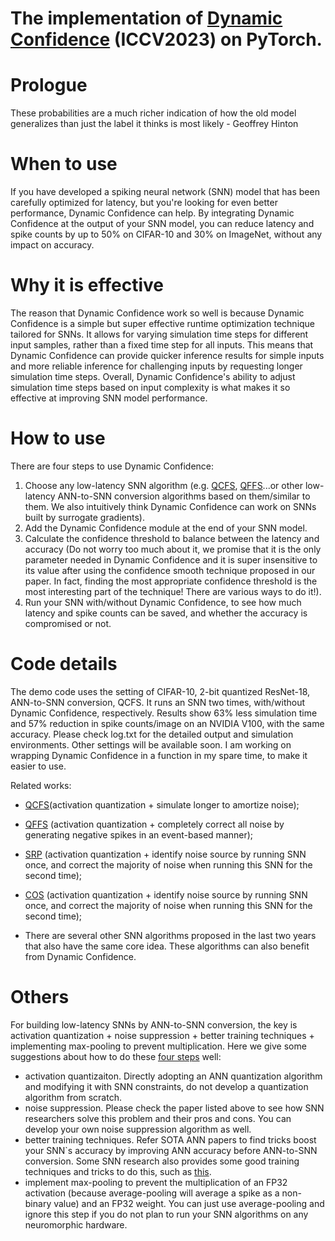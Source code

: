 # The implementation of [Dynamic Confidence]([https://arxiv.org/abs/2303.10276](https://openaccess.thecvf.com/content/ICCV2023/html/Li_Unleashing_the_Potential_of_Spiking_Neural_Networks_with_Dynamic_Confidence_ICCV_2023_paper.html)) (ICCV2023) on PyTorch.

# Prologue
These probabilities are a much richer indication of how
the old model generalizes than just the label it thinks is most likely
\- Geoffrey Hinton

# When to use
If you have developed a spiking neural network (SNN) model that has been carefully optimized for latency, but you're looking for even better performance, Dynamic Confidence can help. By integrating Dynamic Confidence at the output of your SNN model, you can reduce latency and spike counts by up to 50% on CIFAR-10 and 30% on ImageNet, without any impact on accuracy.

# Why it is effective
The reason that Dynamic Confidence work so well is because Dynamic Confidence is a simple but super effective runtime optimization technique tailored for SNNs. It allows for varying simulation time steps for different input samples, rather than a fixed time step for all inputs. This means that Dynamic Confidence can provide quicker inference results for simple inputs and more reliable inference for challenging inputs by requesting longer simulation time steps. Overall, Dynamic Confidence's ability to adjust simulation time steps based on input complexity is what makes it so effective at improving SNN model performance.


# How to use
There are four steps to use Dynamic Confidence:
1. Choose any low-latency SNN algorithm (e.g. [QCFS](https://arxiv.org/pdf/2303.04347.pdf), [QFFS](https://www.frontiersin.org/articles/10.3389/fnins.2022.918793/full)...or other low-latency ANN-to-SNN conversion algorithms based on them/similar to them. We also intuitively think Dynamic Confidence can work on SNNs built by surrogate gradients).
2. Add the Dynamic Confidence module at the end of your SNN model.
3. Calculate the confidence threshold to
balance between the latency and accuracy (Do not worry too much about it, we promise that it is the only parameter needed in Dynamic Confidence and it is super insensitive to its value after using the confidence smooth technique proposed in our paper. In fact, finding the most appropriate confidence threshold is the most interesting part of the technique! There are various ways to do it!).
4. Run your SNN with/without Dynamic Confidence, to see how much latency and spike counts can be saved, and whether the accuracy is compromised or not. 

# Code details
The demo code uses the setting of CIFAR-10, 2-bit quantized ResNet-18, ANN-to-SNN conversion, QCFS. It runs an SNN two times, with/without Dynamic Confidence, respectively. Results show 63% less simulation time and 57% reduction in spike counts/image on an NVIDIA V100, with the same accuracy. Please check log.txt for the detailed output and simulation environments. Other settings will be available soon. I am working on wrapping Dynamic Confidence in a function in my spare time, to make it easier to use.


Related works:

* [QCFS](https://arxiv.org/pdf/2303.04347.pdf)(activation quantization + simulate longer to amortize noise);

* [QFFS](https://www.frontiersin.org/articles/10.3389/fnins.2022.918793/full) (activation quantization + completely correct all noise by generating negative spikes in an event-based manner);

* [SRP](https://arxiv.org/pdf/2302.02091.pdf) (activation quantization + identify noise source by running SNN once, and correct the majority of noise when running this SNN for the second time);

* [COS](https://arxiv.org/pdf/2302.10685.pdf) (activation quantization + identify noise source by running SNN once, and correct the majority of noise when running this SNN for the second time);
* There are several other SNN algorithms proposed in the last two years that also have the same core idea. These algorithms can also benefit from Dynamic Confidence.


# Others
For building low-latency SNNs by ANN-to-SNN conversion, the key is activation quantization + noise suppression + better training techniques + implementing max-pooling to prevent multiplication. Here we give some suggestions about how to do these [four steps](https://www.frontiersin.org/articles/10.3389/fnins.2022.918793/full) well:
* activation quantizaiton. Directly adopting an ANN quantization algorithm and modifying it with SNN constraints, do not develop a quantization algorithm from scratch.
* noise suppression. Please check the paper listed above to see how SNN researchers solve this problem and their pros and cons. You can develop your own noise suppression algorithm as well. 
* better training techniques. Refer SOTA ANN papers to find tricks boost your SNN\`s accuracy by improving ANN accuracy before ANN-to-SNN conversion. Some SNN research also provides some good training techniques and tricks to do this, such as [this](https://github.com/putshua/SNN_conversion_QCFS).
* implement max-pooling to prevent the multiplication of an FP32 activation (because average-pooling will average a spike as a non-binary value) and an FP32 weight. You can just use average-pooling and ignore this step if you do not plan to run your SNN algorithms on any neuromorphic hardware.


